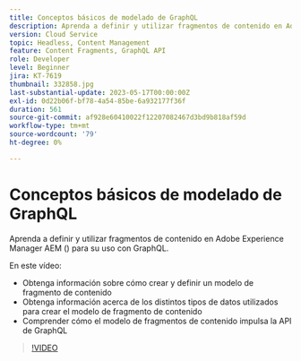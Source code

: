 ```yaml
---
title: Conceptos básicos de modelado de GraphQL
description: Aprenda a definir y utilizar fragmentos de contenido en Adobe Experience Manager AEM () para su uso con GraphQL.
version: Cloud Service
topic: Headless, Content Management
feature: Content Fragments, GraphQL API
role: Developer
level: Beginner
jira: KT-7619
thumbnail: 332858.jpg
last-substantial-update: 2023-05-17T00:00:00Z
exl-id: 0d22b06f-bf78-4a54-85be-6a932177f36f
duration: 561
source-git-commit: af928e60410022f12207082467d3bd9b818af59d
workflow-type: tm+mt
source-wordcount: '79'
ht-degree: 0%

---
```


# Conceptos básicos de modelado de GraphQL

Aprenda a definir y utilizar fragmentos de contenido en Adobe Experience Manager AEM () para su uso con GraphQL.

En este vídeo:

+ Obtenga información sobre cómo crear y definir un modelo de fragmento de contenido
+ Obtenga información acerca de los distintos tipos de datos utilizados para crear el modelo de fragmento de contenido
+ Comprender cómo el modelo de fragmentos de contenido impulsa la API de GraphQL

>[!VIDEO](https://video.tv.adobe.com/v/332858?quality=12&learn=on)
